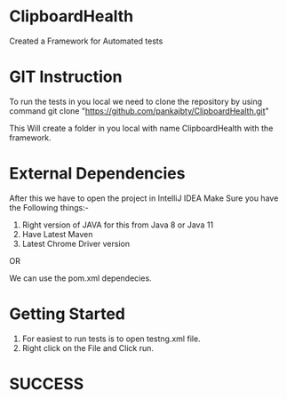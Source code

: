 # ClipboardHealth
Created a Framework for Automated tests

# GIT Instruction
To run the tests in you local we need to clone the repository  by using command
git clone "https://github.com/pankajbty/ClipboardHealth.git"

This Will create a folder in you local with name ClipboardHealth with the framework.

# External Dependencies
After this we have to open the project in IntelliJ IDEA
Make Sure you have the Following things:- 
1. Right version of JAVA for this from Java 8 or Java 11
2. Have Latest Maven
3. Latest Chrome Driver version

OR

We can use the pom.xml dependecies.

# Getting Started 
1. For easiest to run tests is to open testng.xml file.
2. Right click on the File and Click run. 
 

# SUCCESS
